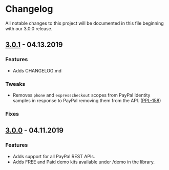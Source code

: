 # Changelog
All notable changes to this project will be documented in this file beginning with our 3.0.0 release.

## [3.0.1](https://github.com/angelleye/paypal-php-library/releases/tag/v3.0.1) - 04.13.2019

### Features
- Adds CHANGELOG.md

### Tweaks
- Removes `phone` and `expresscheckout` scopes from PayPal Identity samples in response to PayPal removing them from the API. ([PPL-158](https://github.com/angelleye/paypal-php-library/pull/194))

### Fixes

## [3.0.0](https://github.com/angelleye/paypal-php-library/releases/tag/v3.0.0) - 04.11.2019

### Features
- Adds support for all PayPal REST APIs.
- Adds FREE and Paid demo kits available under /demo in the library.